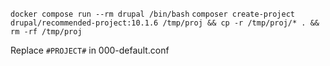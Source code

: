 `docker compose run --rm drupal /bin/bash`
`composer create-project drupal/recommended-project:10.1.6 /tmp/proj && cp -r /tmp/proj/* . && rm -rf /tmp/proj`

Replace `#PROJECT#` in 000-default.conf
